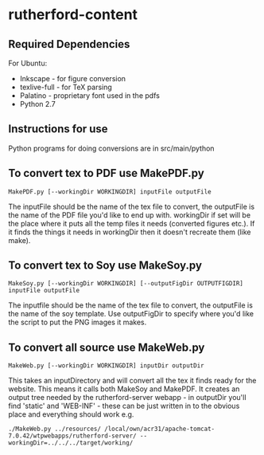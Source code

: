 rutherford-content
==================

Required Dependencies
---------------------
For Ubuntu:
* Inkscape - for figure conversion
* texlive-full - for TeX parsing
* Palatino - proprietary font used in the pdfs
* Python 2.7


Instructions for use
--------------------

Python programs for doing conversions are in src/main/python

To convert tex to PDF use MakePDF.py
------------------------------------

    MakePDF.py [--workingDir WORKINGDIR] inputFile outputFile


The inputFile should be the name of the tex file to convert, the outputFile is the name of the PDF file you'd like to end up with.  workingDir if set will be the place where it puts all the temp files it needs (converted figures etc.).  If it finds the things it needs in workingDir then it doesn't recreate them (like make).


To convert tex to Soy use MakeSoy.py
------------------------------------

    MakeSoy.py [--workingDir WORKINGDIR] [--outputFigDir OUTPUTFIGDIR] inputFile outputFile

The inputfile should be the name of the tex file to convert, the outputFile is the name of the soy template.  Use outputFigDir to specify where you'd like the script to put the PNG images it makes.  



To convert all source use MakeWeb.py
------------------------------------

    MakeWeb.py [--workingDir WORKINGDIR] inputDir outputDir

This takes an inputDirectory and will convert all the tex it finds ready for the website.  This means it calls both MakeSoy and MakePDF.  It creates an output tree needed by the rutherford-server webapp - in outputDir you'll find 'static' and 'WEB-INF' - these can be just written in to the obvious place and everything should work e.g.

    ./MakeWeb.py ../resources/ /local/own/acr31/apache-tomcat-7.0.42/wtpwebapps/rutherford-server/ --workingDir=../../../target/working/
